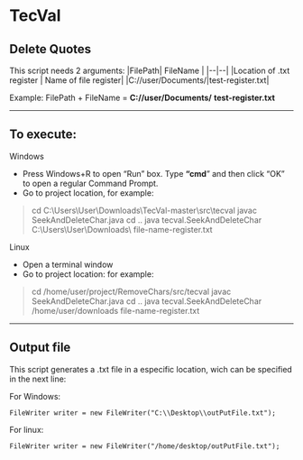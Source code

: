 # TecVal


## Delete Quotes

This script needs 2 arguments:
|FilePath| FileName |
|--|--|
|Location of .txt register  |  Name of file register|
|C://user/Documents/|test-register.txt|

Example:
FilePath + FileName = **C://user/Documents/** **test-register.txt**
_________

## To execute: 

Windows
- Press Windows+R to open “Run” box. Type **“cmd**” and then click “OK” to open a regular Command Prompt.
- Go to project location, for example:

> cd C:\Users\User\Downloads\TecVal-master\src\tecval
> javac SeekAndDeleteChar.java
> cd ..
> java tecval.SeekAndDeleteChar C:\Users\User\Downloads\ file-name-register.txt

Linux
- Open a terminal window
- Go to project location: for example:

> cd /home/user/project/RemoveChars/src/tecval
> javac SeekAndDeleteChar.java
> cd ..
> java tecval.SeekAndDeleteChar /home/user/downloads file-name-register.txt
_________

## Output file

This script generates a .txt file in a especific location, wich can be specified in the next line: 

For Windows:

    FileWriter writer = new FileWriter("C:\\Desktop\\outPutFile.txt");

For linux:

    FileWriter writer = new FileWriter("/home/desktop/outPutFile.txt");
